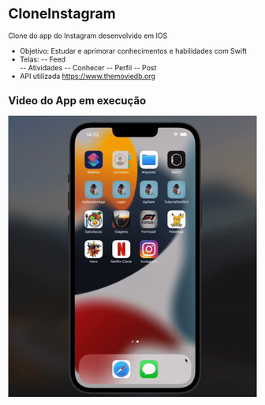 # CloneInstagram
Clone do app do Instagram desenvolvido em IOS

- Objetivo: Estudar e aprimorar conhecimentos e habilidades com Swift
- Telas:
-- Feed<br>
-- Atividades
-- Conhecer
-- Perfil
-- Post
- API utilizada
        https://www.themoviedb.org  
        
## Video do App em execução
![App Clone Instagram](https://github.com/ElieloJr/CloneInstagram/blob/main/Instagram/Instagram/Assets.xcassets/Instagram.gif)
